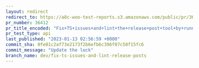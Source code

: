 ```yaml
---
layout: redirect
redirect_to: https://a8c-woo-test-reports.s3.amazonaws.com/public/pr/36412/api/index.html
pr_number: 36412
pr_title_encoded: "Fix+TS+issues+and+lint+the+release+post+tool+by+running+%60tsc%60"
pr_test_type: api
last_published: "2023-01-13 02:56:59 +0000"
commit_sha: 0fe01c2af73e2173f2b6efb6c396f07c50f15fc6
commit_message: "Update the lock"
branch_name: dev/fix-ts-issues-and-lint-release-posts
---
```

